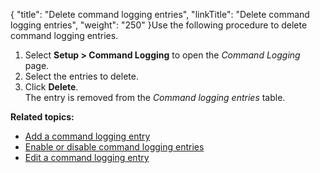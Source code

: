 {
    "title": "Delete command logging entries",
    "linkTitle": "Delete command logging entries",
    "weight": "250"
}Use the following procedure to delete command logging entries.

1.  Select **Setup > Command Logging** to open the *Command Logging* page.
2.  Select the entries to delete.
3.  Click **Delete**.  
    The entry is removed from the *Command logging entries* table.

**Related topics:**

-   <a href="../t_st_add_command_logging_entry" class="MCXref xref">Add a command logging entry</a>
-   <a href="../t_st_enable_disable_command_logging_entries" class="MCXref xref">Enable or disable command logging entries</a>
-   <a href="../t_st_edit_command_logging_entry" class="MCXref xref">Edit a command logging entry</a>
